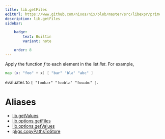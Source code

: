 ```yaml
---
title: lib.getFiles
editUrl: https://www.github.com/nixos/nix/blob/master/src/libexpr/primops.cc
description: lib.getFiles
sidebar:

    badge:
        text: Builtin
        variant: note

    order: 8
---
```


Apply the function *f* to each element in the list *list*. For
example,

```nix
map (x: "foo" + x) [ "bar" "bla" "abc" ]
```

evaluates to `[ "foobar" "foobla" "fooabc" ]`.


# Aliases

- [lib.getValues](/reference/libgetValues)
- [lib.options.getFiles](/reference/liboptions.getFiles)
- [lib.options.getValues](/reference/liboptions.getValues)
- [pkgs.copyPathsToStore](/reference/pkgscopyPathsToStore)


